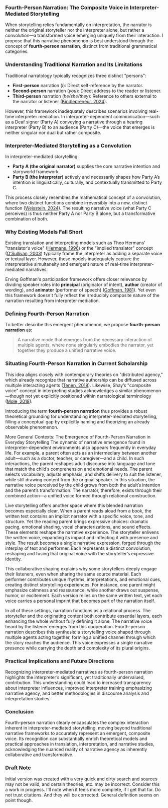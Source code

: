 ### Fourth-Person Narration: The Composite Voice in Interpreter-Mediated Storytelling

When storytelling relies fundamentally on interpretation, the narrator is neither the original storyteller nor the interpreter alone, but rather a convolution—a transformed voice emerging uniquely from their interaction. I propose that this narrative phenomenon is best understood through the concept of **fourth-person narration**, distinct from traditional grammatical categories.

### Understanding Traditional Narration and Its Limitations

Traditional narratology typically recognizes three distinct "persons":

* **First-person** narration (*I*): Direct self-reference by the narrator.
* **Second-person** narration (*you*): Direct address to the reader or listener.
* **Third-person** narration (*he/she/they*): Reference to others external to the narrator or listener ([Kindlepreneur, 2024](https://kindlepreneur.com/point-of-view-examples/)).

However, this framework inadequately describes scenarios involving real-time interpreter mediation. In interpreter-dependent communication—such as a Deaf signer (Party A) conveying a narrative through a hearing interpreter (Party B) to an audience (Party C)—the voice that emerges is neither singular nor dual but rather composite.

### Interpreter-Mediated Storytelling as a Convolution

In interpreter-mediated storytelling:

* **Party A (the original narrator)** supplies the core narrative intention and storyworld framework.
* **Party B (the interpreter)** actively and necessarily shapes how Party A’s intention is linguistically, culturally, and contextually transmitted to Party C.

This process closely resembles the mathematical concept of a convolution, where two distinct functions combine irreversibly into a new, distinct function ([Weisstein, 2024](https://mathworld.wolfram.com/Convolution.html)). The resulting narrative voice (what Party C perceives) is thus neither Party A nor Party B alone, but a transformative combination of both.

### Why Existing Models Fall Short

Existing translation and interpreting models such as Theo Hermans' "translator’s voice" ([Hermans, 1996](https://doi.org/10.1075/target.8.1.04her)) or the "implied translator" concept ([O’Sullivan, 2003](https://doi.org/10.7202/006966ar)) typically frame the interpreter as adding a separate voice or textual layer. However, these models inadequately capture the interpretative simultaneity and emergent nature of real-time interpreter-mediated narratives.

Erving Goffman's participation framework offers closer relevance by dividing speaker roles into **principal** (originator of intent), **author** (creator of wording), and **animator** (performer of speech) ([Goffman, 1981](https://doi.org/10.2307/41407729)). Yet even this framework doesn't fully reflect the irreducibly composite nature of the narration resulting from interpreter mediation.

### Defining Fourth-Person Narration

To better describe this emergent phenomenon, we propose **fourth-person narration** as:

> A narrative mode that emerges from the necessary interaction of multiple agents, where none singularly embodies the narrator, yet together they produce a unified narrative voice.

### Situating Fourth-Person Narration in Current Scholarship

This idea aligns closely with contemporary theories on "distributed agency," which already recognize that narrative authorship can be diffused across multiple interacting agents ([Tenen, 2018](https://doi.org/10.1080/13825577.2018.1425919)). Likewise, Shay’s "composite voice" concept in interpreting studies acknowledges a similar phenomenon—though not yet explicitly positioned within narratological terminology ([Mole, 2018](https://doi.org/10.1080/0907676X.2018.1454824)).

Introducing the term **fourth-person narration** thus provides a robust theoretical grounding for understanding interpreter-mediated storytelling, filling a conceptual gap by explicitly naming and theorizing an already observable phenomenon.

More General Contexts: The Emergence of Fourth-Person Narration in Everyday Storytelling
The dynamic of narrative emergence found in interpreter-dependent environments also appears frequently in everyday life. For example, a parent often acts as an intermediary between another adult—such as a doctor, teacher, or caregiver—and a child. In such interactions, the parent reshapes adult discourse into language and tone that match the child’s comprehension and emotional needs. The parent selects vocabulary, adjusts emphasis, and shifts delivery to suit the listener, while still drawing content from the original speaker. In this situation, the narrative voice perceived by the child grows from both the adult’s intention and the parent’s transformation. The narrator, therefore, exists through their combined action—a unified voice formed through relational construction.

Live storytelling offers another space where this blended narration becomes especially clear. When a parent reads aloud from a book, the written text contains an implicit narrator with a specific voice, tone, and structure. Yet the reading parent brings expressive choices: dramatic pacing, emotional shading, vocal characterizations, and sound effects. These elements reshape the narrative experience. The storyteller enlivens the written voice, expanding its impact and inflecting it with presence and style. The result becomes a single narrative expression, forged through the interplay of text and performer. Each represents a distinct convolution, reshaping and fusing that original voice with the storyteller’s expressive identity.

This collaborative shaping explains why some storytellers deeply engage their listeners, even when sharing the same source material. Each performer contributes unique rhythms, interpretations, and emotional cues, creating distinct storytelling experiences. For instance, one parent might emphasize calmness and reassurance, while another draws out suspense, humor, or excitement. Each version relies on the same written text, yet each voice carries a personal imprint that becomes part of the narration itself.

In all of these settings, narration functions as a relational process. The storyteller and the originating content both contribute essential layers, each enhancing the whole without fully defining it alone. The narrative voice heard by the listener emerges from this cooperation. Fourth-person narration describes this synthesis: a storytelling voice shaped through multiple agents acting together, forming a unified channel through which the story reaches the audience. This voice expresses a single narrative presence while carrying the depth and complexity of its plural origins.
### Practical Implications and Future Directions

Recognizing interpreter-mediated narratives as fourth-person narration highlights the interpreter’s significant, yet traditionally undervalued, contribution. This understanding could lead to increased transparency about interpreter influences, improved interpreter training emphasizing narrative agency, and better methodologies in discourse analysis and interpretation studies. 

### Conclusion

Fourth-person narration clearly encapsulates the complex interaction inherent in interpreter-mediated storytelling, moving beyond traditional narrative frameworks to accurately represent an emergent, composite voice. Its recognition can substantially enrich theoretical models and practical approaches in translation, interpretation, and narrative studies, acknowledging the nuanced reality of narrative agency as inherently collaborative and transformative.

### Draft Note

Initial version was created with a very quick and dirty search and sources may not be valid, and certain theories, etc. may be incorrect. Consider this a work in progress. I'll note when it feels more complete, if I get that far. Do not trust citations. And they will be corrected. General definition seems on point though. 
